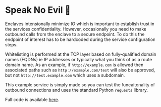 # Speak No Evil 🙊

Enclaves intensionally minimize IO which is important to establish trust in the services confidentiality. 
However, occasionally you need to make outbound calls from the enclave to a secure endpoint.
To do this the endpoint of interest has to be hardcoded during the service configuration steps. 

Whitelisting is performed at the TCP layer based on fully-qualified domain names (FQDNs) ie IP addresses or typically what you think of as a route domain name.
As an example, if `http://example.com` is allowed then associated paths such as `http://example.com/test` will also be approved, but not `http://test.example.com` which uses a subdomain.

This example service is simply made so you can test the funcaitonality of outbound connections and uses the standard  Python `requests` library.

Full code is available [here](../src/routes/outbound.py).
